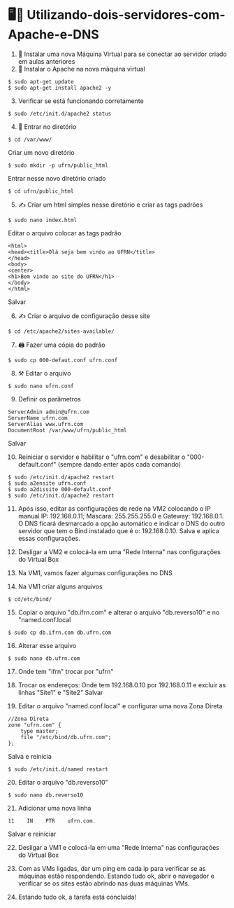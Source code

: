 # 🖥️📲 Utilizando-dois-servidores-com-Apache-e-DNS

1. 🚀 Instalar uma nova Máquina Virtual para se conectar ao servidor criado em aulas anteriores
2. 🚀 Instalar o Apache na nova máquina virtual
```
$ sudo apt-get update
$ sudo apt-get install apache2 -y
```
3. Verificar se está funcionando corretamente
```
$ sudo /etc/init.d/apache2 status
```
4. 🧩 Entrar no diretório
```
$ cd /var/www/
```
Criar um novo diretório
```
$ sudo mkdir -p ufrn/public_html
```
Entrar nesse novo diretório criado
```
$ cd ufrn/public_html
```
5. ✍ Criar um html simples nesse diretório e criar as tags padrões
```
$ sudo nano index.html
```
Editar o arquivo colocar as tags padrão
```
<html>
<head><title>Olá seja bem vindo ao UFRN</title>
</head>
<body>
<center>
<h1>Bem vindo ao site do UFRN</h1>
</body>
</html>
```
Salvar

6. ✍ Criar o arquivo de configuração desse site
```
$ cd /etc/apache2/sites-available/
```
7. 🖨 Fazer uma cópia do padrão
```
$ sudo cp 000-defaut.conf ufrn.conf
```
8. ⚒ Editar o arquivo
```
$ sudo nano ufrn.conf
```
9. Definir os parâmetros
```
ServerAdmin admin@ufrn.com
ServerName ufrn.com
ServerAlias www.ufrn.com
DocumentRoot /var/www/ufrn/public_html
```
Salvar

10. Reiniciar o servidor e habilitar o "ufrn.com" e desabilitar o "000-default.conf" (sempre dando enter após cada comando)
```
$ sudo /etc/init.d/apache2 restart
$ sudo a2ensite ufrn.conf
$ sudo a2dissite 000-default.conf
$ sudo /etc/init.d/apache2 restart
```
11. Após isso, editar as configurações de rede na VM2 colocando o IP manual IP: 192.168.0.11; Mascara: 255.255.255.0 e Gateway: 192.168.0.1.
O DNS ficará desmarcado a opção automático e indicar o DNS do outro servidor que tem o Bind instalado que é o: 192.168.0.10. Salva e aplica essas configurações.

12. Desligar a VM2 e colocá-la em uma "Rede Interna" nas configurações do Virtual Box
13. Na VM1, vamos fazer algumas configurações no DNS
14. Na VM1 criar alguns arquivos
```
$ cd/etc/bind/
```
15. Copiar o arquivo "db.ifrn.com" e alterar o arquivo "db.reverso10" e no "named.conf.local
```
$ sudo cp db.ifrn.com db.ufrn.com
```
16. Alterar esse arquivo
```
$ sudo nano db.ufrn.com
```
17. Onde tem "ifrn" trocar por "ufrn"
18. Trocar os endereços: Onde tem 192.168.0.10 por 192.168.0.11 e excluir as linhas "Site1" e "Site2"
Salvar

19. Editar o arquivo "named.conf.local" e configurar uma nova Zona Direta
```
//Zona Direta
zone "ufrn.com" {
    type master;
    file "/etc/bind/db.ufrn.com";
};
```
Salva e reinicia
```
$ sudo /etc/init.d/named restart
```

20. Editar o arquivo "db.reverso10"
```
$ sudo nano db.reverso10
```

21. Adicionar uma nova linha
```
11    IN    PTR    ufrn.com.
```
Salvar e reiniciar

22. Desligar a VM1 e colocá-la em uma "Rede Interna" nas configurações do Virtual Box

23. Com as VMs ligadas, dar um ping em cada ip para verificar se as máquinas estão respondendo. Estando tudo ok, abrir o navegador e verificar se os sites estão abrindo nas duas máquinas VMs.

24. Estando tudo ok, a tarefa está concluída!
